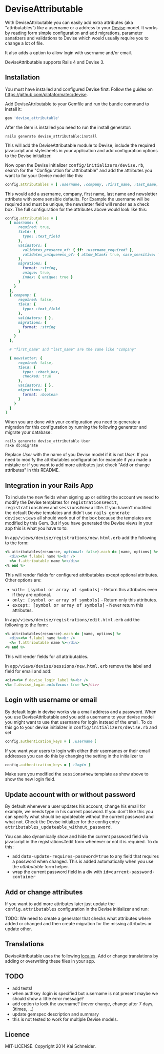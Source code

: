 # DeviseAttributable

With DeviseAttributable you can easily add extra attributes (aka "attributables")
like a username or a address to your [Devise](https://github.com/plataformatec/devise)
model. It works by reading form simple configuration and add migrations,
parameter sanatizers and validations to Devise which would usually require you to
change a lot of file.

It also adds a option to allow login with username and/or email.

DeviseAttributable supports Rails 4 and Devise 3.


## Installation

You must have installed and configured Devise first. Follow the guides on
https://github.com/plataformatec/devise.

Add DeviseAttributable to your Gemfile and run the bundle command to install it:

```ruby
gem 'devise_attributable'
```

After the Gem is installed you need to run the install generator:

```console
rails generate devise_attributable:install
```

This will add the DeviseAttributable module to Devise, include the required javascript
and stylesheets in your application and add configuration options to the Devise initializer.

Now open the Devise initializer <tt>config/initializers/devise.rb</tt>, search for
the "Configuration for :attributable" and add the attributes you want
to for your Devise model like this:

```ruby
config.attributables = [ :username, :company, :first_name, :last_name, :newsletter ]
```

This would add a username, company, first name, last name and newsletter attribute
with some sensible defaults. For Example the username will be required and must be
unique, the newsletter field will render as a check box. The full configuration for
the attributes above would look like this:

```ruby
config.attributables = [
  { username: {
      required: true,
      field: {
        type: :text_field
      },
      validators: {
        validates_presence_of: { if: :username_required? },
        validates_uniqueness_of: { allow_blank: true, case_sensitive: false, if: :username_changed? }
      },
      migrations: {
        format: :string,
        unique: true,
        index: { unique: true }
      }
    }
  },
  { company: {
      required: false,
      field: {
        type: :text_field
      },
      validators: { },
      migrations: {
        format: :string
      }
    }
  },

  # "first_name" and "last_name" are the same like "company"

  { newsletter: {
      required: false,
      field: {
        type: :check_box,
        checked: true
      },
      validators: { },
      migrations: {
        format: :boolean
      }
    }
  }
]
```

When you are done with your configuration you need to generate a migration for
this configuration by running the following generator and migrate your database:

```console
rails generate devise_attributable User
rake db:migrate
```

Replace *User* with the name of you Devise model if it is not *User*. If you need
to modify the attributables configuration for example if you made a mistake or if
you want to add more attributes just check "Add or change attributes" in this README.


## Integration in your Rails App

To include the new fields when signing up or editing the account we need to
modify the Devise templates for <tt>registrations#edit</tt>, <tt>registrations#new</tt>
and <tt>sessions#new</tt> a little. If you haven't modified the default Devise templates
and didn't use <tt>rails generate devise:views</tt> all should work out of the box
because the templates are modified by this Gem. But if you have generated the Devise
views in your app this is what you have to to:

In <tt>app/views/devise/registrations/new.html.erb</tt> add the following to the form:

```ruby
<% attributables(resource, optional: false).each do |name, options| %>
  <div><%= f.label name %><br />
  <%= f.attributable name %></div>
<% end %>
```

This will render fields for configured attributables except optional attributes.
Other options are:
  * <tt>with: [symbol or array of symbols]</tt> - Return this attributes even if they are optional.
  * <tt>only: [symbol or array of symbols]</tt> - Return only this attributes.
  * <tt>except: [symbol or array of symbols]</tt> - Never return this attributes.

In <tt>app/views/devise/registrations/edit.html.erb</tt> add the following to the form:

```ruby
<% attributables(resource).each do |name, options| %>
  <div><%= f.label name %><br />
  <%= f.attributable name %></div>
<% end %>
```

This will render fields for all attributables.

In <tt>app/views/devise/sessions/new.html.erb</tt> remove the label and field for email and add:

```ruby
<div><%= f.devise_login_label %><br />
<%= f.devise_login autofocus: true %></div>
```


## Login with username or email

By default login in devise works via a email address and a password. When you use
DeviseAttributable and you add a username to your devise model you might want to use
that username for login instead of the email. To do this go to your devise initializer
in <tt>config/initializers/devise.rb</tt> and set

```ruby
config.authentication_keys = [ :username ]
```

If you want your users to login with either their usernames or their email addresses
you can do this by changing the setting in the initializer to

```ruby
config.authentication_keys = [ :login ]
```

Make sure you modified the <tt>sessions#new</tt> template as show above to show
the new login field.


## Update account with or without password

By default whenever a user updates his account, change his email for example, we
needs type in his current password. If you don't like this you can specify what
should be updateable without the current password and what not. Check the Devise
initializer for the config entry <tt>attributables_updateable_without_password</tt>.

You can also dynamically show and hide the current password field via javascript
in the registrations#edit form whenever or not it is required. To do this:

  * add <tt>data-update-requires-password=true</tt> to any field that requires a
    password when changed. This is added automatically when you use the
    *attributable* form helper.
  * wrap the current password field in a div with <tt>id=current-password-container</tt>


## Add or change attributes

If you want to add more attributes later just update the <tt>config.attributables</tt>
configuration in the Devise initializer and run:

  TODO: We need to create a generator that checks what attributes where added
  or changed and then create migration for the missing attributes or update other.


## Translations

DeviseAttributable uses the following [locales](https://github.com/schneikai/devise_attributable/blob/master/config/locales).
Add or change translations by adding or overwriting these files in your app.


## TODO
* add tests!
* when authkey :login is specified but :username is not present maybe we should show a little error message?
* add option to lock the username? (never change, change after 7 days, 3times, ...)
* update gemspec description and summary
* this is not tested to work for multiple Devise models.


## Licence

MIT-LICENSE. Copyright 2014 Kai Schneider.
